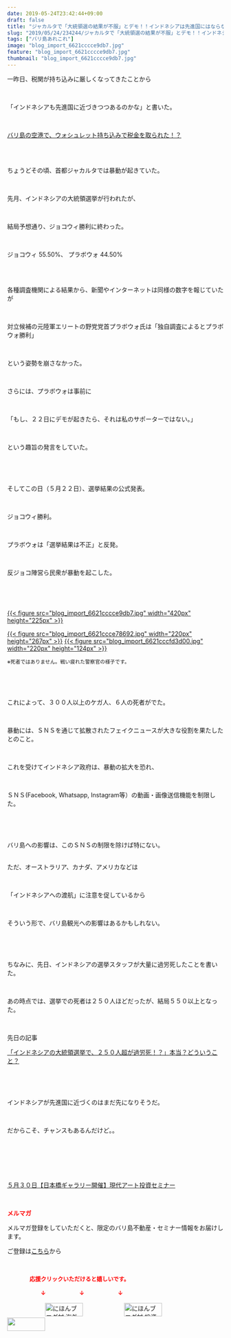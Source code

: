 ```yaml
---
date: 2019-05-24T23:42:44+09:00
draft: false
title: "ジャカルタで「大統領選の結果が不服」とデモ！！インドネシアは先進国にはならないな"
slug: "2019/05/24/234244/ジャカルタで「大統領選の結果が不服」とデモ！！インドネシアは先進国にはならないな"
tags: ["バリ島あれこれ"]
image: "blog_import_6621cccce9db7.jpg"
feature: "blog_import_6621cccce9db7.jpg"
thumbnail: "blog_import_6621cccce9db7.jpg"
---
```

<p>一昨日、税関が持ち込みに厳しくなってきたことから</p><p> </p><p>「インドネシアも先進国に近づきつつあるのかな」と書いた。</p><p> </p><p><a href="entry-12463200404.html" target="_blank">バリ島の空港で、ウォシュレット持ち込みで税金を取られた！？</a></p><p> </p><p><br/>ちょうどその頃、首都ジャカルタでは暴動が起きていた。</p><p> </p><p>先月、インドネシアの大統領選挙が行われたが、</p><p> </p><p>結局予想通り、ジョコウィ勝利に終わった。</p><p> </p><p>ジョコウィ 55.50%、 プラボウォ 44.50%</p><p> </p><p><br/>各種調査機関による結果から、新聞やインターネットは同様の数字を報じていたが</p><p> </p><p>対立候補の元陸軍エリートの野党党首プラボウォ氏は「独自調査によるとプラボウォ勝利」</p><p> </p><p>という姿勢を崩さなかった。</p><p> </p><p>さらには、プラボウォは事前に</p><p> </p><p>「もし、２２日にデモが起きたら、それは私のサポーターではない。」</p><p> </p><p>という趣旨の発言をしていた。</p><p> </p><p> </p><p>そしてこの日（５月２２日）、選挙結果の公式発表。</p><p> </p><p>ジョコウィ勝利。</p><p> </p><p>プラボウォは「選挙結果は不正」と反発。</p><p> </p><p>反ジョコ陣営ら民衆が暴動を起こした。</p><p> </p><p> </p><p><a href="blog_import_6621cccce9db7.jpg">{{< figure src="blog_import_6621cccce9db7.jpg" width="420px" height="225px" >}}</a></p><p><a href="blog_import_6621ccce78692.jpg">{{< figure src="blog_import_6621ccce78692.jpg" width="220px" height="267px" >}}</a> <a href="blog_import_6621cccfd3d00.jpg">{{< figure src="blog_import_6621cccfd3d00.jpg" width="220px" height="124px" >}}</a></p><p><span style="font-size: 0.83em;">※死者ではありません。戦い疲れた警察官の様子です。</span></p><p> </p><p> </p><p>これによって、３００人以上のケガ人、６人の死者がでた。</p><p> </p><p>暴動には、ＳＮＳを通じて拡散されたフェイクニュースが大きな役割を果たしたとのこと。</p><p> </p><p>これを受けてインドネシア政府は、暴動の拡大を恐れ、</p><p> </p><p>ＳＮＳ(Facebook, Whatsapp, Instagram等）の動画・画像送信機能を制限した。</p><p> </p><p> </p><p>バリ島への影響は、このＳＮＳの制限を除けば特にない。</p><p><br/>ただ、オーストラリア、カナダ、アメリカなどは</p><p> </p><p>「インドネシアへの渡航」に注意を促しているから</p><p> </p><p>そういう形で、バリ島観光への影響はあるかもしれない。</p><p> </p><p> </p><p>ちなみに、先日、インドネシアの選挙スタッフが大量に過労死したことを書いた。</p><p> </p><p>あの時点では、選挙での死者は２５０人ほどだったが、結局５５０以上となった。</p><p> </p><p>先日の記事</p><p><a href="entry-12457481116.html" target="_blank">「インドネシアの大統領選挙で、２５０人超が過労死！？」本当？どういうこと？</a></p><p> </p><p> </p><p>インドネシアが先進国に近づくのはまだ先になりそうだ。</p><p> </p><p>だからこそ、チャンスもあるんだけど。。</p><p> </p><p> </p><p> </p><p><a href="entry-12460608263.html" target="_blank">５月３０日【日本橋ギャラリー開催】現代アート投資セミナー</a></p><p> </p><p><span style="font-weight: bold;"><span style="color: rgb(255, 0, 0);">メルマガ</span></span></p><p>メルマガ登録をしていただくと、限定のバリ島不動産・セミナー情報をお届けします。</p><p>ご登録は<a href="f9eeVI" target="_blank">こちら</a>から</p><p style="text-align: center;"> </p><p><font color="#ff0000" size="2"><strong>　　　　応援クリックいただけると嬉しいです。</strong></font></p><p><font color="#ff0000" size="2"><strong>　　　　　　↓　　　　　　↓　　　　　　↓</strong></font></p><p><a href="ranking.html?p_cid=01260127" id="&amp;blogmura_banner"><img alt="にほんブログ村 海外生活ブログ バリ島情報へ" border="0" height="31" src="data:image/svg+xml;charset=utf-8,%3Csvg%20xmlns%3D%22http%3A%2F%2Fwww.w3.org%2F2000%2Fsvg%22%20title%3D%22Placeholder%20for%20Images%22%20role%3D%22presentation%22%20viewBox%3D%220%200%2088%2031%22%20%2F%3E" width="88" data-src="//overseas.blogmura.com/bali/img/bali88_31.gif" style="aspect-ratio: auto 88 / 31;"/><noscript><img alt="にほんブログ村 海外生活ブログ バリ島情報へ" border="0" height="31" src="//overseas.blogmura.com/bali/img/bali88_31.gif" width="88"></noscript></a>  <a href="ranking.html?p_cid=01260127" id="&amp;blogmura_banner"><img alt="にほんブログ村 投資ブログ 不動産投資へ" border="0" height="31" src="data:image/svg+xml;charset=utf-8,%3Csvg%20xmlns%3D%22http%3A%2F%2Fwww.w3.org%2F2000%2Fsvg%22%20title%3D%22Placeholder%20for%20Images%22%20role%3D%22presentation%22%20viewBox%3D%220%200%2088%2031%22%20%2F%3E" width="88" data-src="//investment.blogmura.com/hudousantoushi/img/hudousantoushi88_31.gif" style="aspect-ratio: auto 88 / 31;"/><noscript><img alt="にほんブログ村 投資ブログ 不動産投資へ" border="0" height="31" src="//investment.blogmura.com/hudousantoushi/img/hudousantoushi88_31.gif" width="88"></noscript></a> <a href="link.php?1804582" title="人気ブログランキングへ"><img border="0" height="31" src="data:image/svg+xml;charset=utf-8,%3Csvg%20xmlns%3D%22http%3A%2F%2Fwww.w3.org%2F2000%2Fsvg%22%20title%3D%22Placeholder%20for%20Images%22%20role%3D%22presentation%22%20viewBox%3D%220%200%2088%2031%22%20%2F%3E" width="88" data-src="https://blog.with2.net/img/banner/banner_22.gif" style="aspect-ratio: auto 88 / 31;"/><noscript><img border="0" height="31" src="https://blog.with2.net/img/banner/banner_22.gif" width="88"></noscript></a></p>

